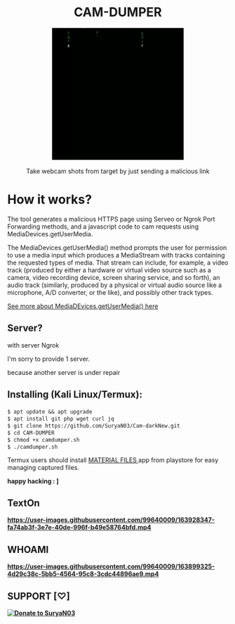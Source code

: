 <h1 align="center">CAM-DUMPER</h1>
<p align="center"><img src="cd.gif" max-width="90%%" height="auto"></p>
<p align="center">Take webcam shots from target by just sending a malicious link</p>

# How it works?
<p>The tool generates a malicious HTTPS page using Serveo or Ngrok Port Forwarding methods, and a javascript code to cam requests using MediaDevices.getUserMedia. </p>

<p>The MediaDevices.getUserMedia() method prompts the user for permission to use a media input which produces a MediaStream with tracks containing the requested types of media. That stream can include, for example, a video track (produced by either a hardware or virtual video source such as a camera, video recording device, screen sharing service, and so forth), an audio track (similarly, produced by a physical or virtual audio source like a microphone, A/D converter, or the like), and possibly other track types. </p>

[See more about MediaDEvices.getUserMedia() here](https://developer.mozilla.org/en-US/docs/Web/API/MediaDevices/getUserMedia)

## Server?


<p> with server Ngrok
<p> I'm sorry to provide 1 server. 
<p> because another server is under repair



## Installing (Kali Linux/Termux):


```
$ apt update && apt upgrade
$ apt install git php wget curl jq
$ git clone https://github.com/SuryaN03/Cam-darkNew.git
$ cd CAM-DUMPER
$ chmod +x camdumper.sh
$ ./camdumper.sh
```

<p> Termux users should install <a href="https://play.google.com/store/apps/details?id=me.zhanghai.android.files">  MATERIAL FILES  </a> app from playstore for easy managing captured files.</p> 

<b>happy hacking : ]<b>


## TextOn



https://user-images.githubusercontent.com/99640009/163928347-fa74ab3f-3e7e-40de-996f-b49e58764bfd.mp4






## WHOAMI

https://user-images.githubusercontent.com/99640009/163899325-4d29c38c-5bb5-4564-95c8-3cdc44896ae9.mp4




## SUPPORT [♡]

[![Donate to SuryaN03](https://user-images.githubusercontent.com/4301109/117404264-7aab5480-aebe-11eb-9cbd-da82d7346bb3.png)](https://sociabuzz.com/suryan3)

